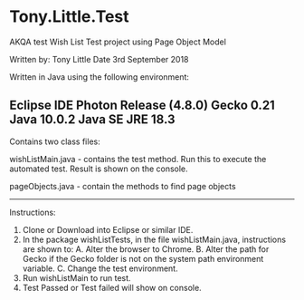 # Tony.Little.Test
AKQA test
Wish List Test project using Page Object Model

Written by: Tony Little
Date 3rd September 2018

Written in Java using the following environment:

Eclipse IDE Photon Release (4.8.0)
Gecko 0.21
Java 10.0.2
Java SE JRE 18.3
------------------------

Contains two class files:

wishListMain.java - contains the test method.  Run this to execute the automated test.  Result is shown on the console.

pageObjects.java - contain the methods to find page objects

-----------------
Instructions:

1. Clone or Download into Eclipse or similar IDE.
2. In the package wishListTests, in the file wishListMain.java, instructions are shown to:
	A. Alter the browser to Chrome.
	B. Alter the path for Gecko if the Gecko folder is not on the system path environment variable.
	C. Change the test environment.
3. Run wishListMain to run test.
4. Test Passed or Test failed will show on console.

